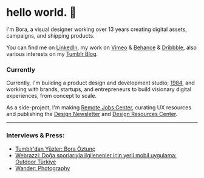 # hello world. 👋

I'm Bora, a visual designer working over 13 years creating digital assets, campaigns, and shipping products.

You can find me on <a class="goto-social" href="https://www.linkedin.com/in/boraoztunc/" target="_blank">LinkedIn</a>, my work on <a class="goto-social" href="https://vimeo.com/boraoztunc" target="_blank">Vimeo</a> & <a class="goto-social" href="https://www.behance.net/boraoztunc" target="_blank">Behance</a> & <a href="https://dribbble.com/boraoztunc" class="goto-social" target="_blank">Dribbble</a>, also various interests on my <a href="https://blog.boraoztunc.net/" class="goto-social" target="_blank">Tumblr Blog</a>.

### Currently

Currently, I'm building a product design and development studio; <a class="goto-social" href="https://1984.design" target="_blank">1984</a>, and working with brands, startups, and entrepreneurs to build visionary digital experiences, from concept to scale.

As a side-project, I'm making <a class="goto-social" href="https://remotejobs.center" target="_blank">Remote Jobs Center</a>, curating UX resources and publishing the <a class="goto-social" href="https://newsletter.remotejobs.center" target="_blank">Design Newsletter</a> and <a class="goto-social" href="https://resources.remotejobs.center" target="_blank">Design Resources Center</a>.

***

### Interviews & Press:
- <a class="goto-social" href="https://ekip.tumblr.com/post/170413326044/tumblrdan-y%C3%BCzler-bora-%C3%B6ztun%C3%A7-tumblrdan" target="_blank">Tumblr'dan Yüzler: Bora Öztunç</a>
- <a class="goto-social" href="https://webrazzi.com/2018/08/01/doga-sporlariyla-ilgilenenler-icin-yerli-mobil-uygulama-outdoor-turkiye/" target="_blank">Webrazzi: Doğa sporlarıyla ilgilenenler için yerli mobil uygulama: Outdoor Türkiye</a>
- <a class="goto-social" href="https://thisiswander.tumblr.com/post/138431542936/submit-to-wander" target="_blank">Wander: Photography</a>
